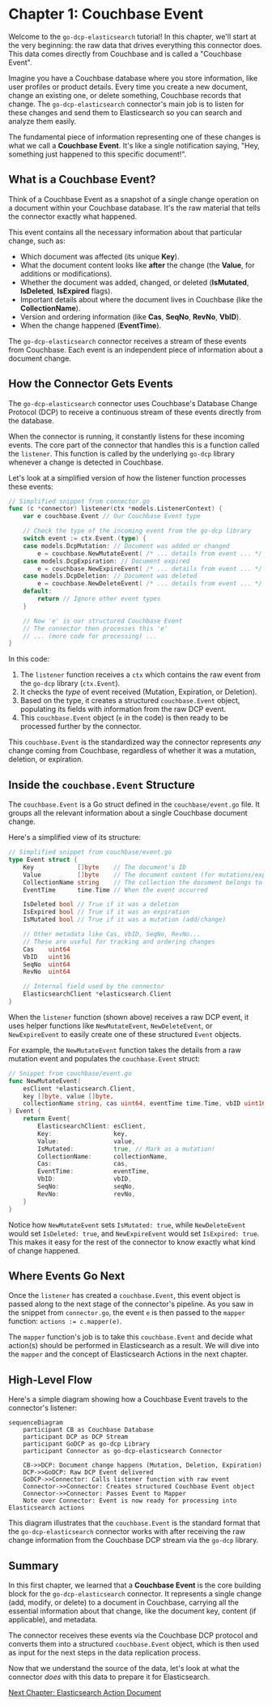 # Chapter 1: Couchbase Event

Welcome to the `go-dcp-elasticsearch` tutorial! In this chapter, we'll start at the very beginning: the raw data that drives everything this connector does. This data comes directly from Couchbase and is called a "Couchbase Event".

Imagine you have a Couchbase database where you store information, like user profiles or product details. Every time you create a new document, change an existing one, or delete something, Couchbase records that change. The `go-dcp-elasticsearch` connector's main job is to listen for these changes and send them to Elasticsearch so you can search and analyze them easily.

The fundamental piece of information representing one of these changes is what we call a **Couchbase Event**. It's like a single notification saying, "Hey, something just happened to this specific document!".

## What is a Couchbase Event?

Think of a Couchbase Event as a snapshot of a single change operation on a document within your Couchbase database. It's the raw material that tells the connector exactly what happened.

This event contains all the necessary information about that particular change, such as:

*   Which document was affected (its unique **Key**).
*   What the document content looks like **after** the change (the **Value**, for additions or modifications).
*   Whether the document was added, changed, or deleted (**IsMutated**, **IsDeleted**, **IsExpired** flags).
*   Important details about where the document lives in Couchbase (like the **CollectionName**).
*   Version and ordering information (like **Cas**, **SeqNo**, **RevNo**, **VbID**).
*   When the change happened (**EventTime**).

The `go-dcp-elasticsearch` connector receives a stream of these events from Couchbase. Each event is an independent piece of information about a document change.

## How the Connector Gets Events

The `go-dcp-elasticsearch` connector uses Couchbase's Database Change Protocol (DCP) to receive a continuous stream of these events directly from the database.

When the connector is running, it constantly listens for these incoming events. The core part of the connector that handles this is a function called the `listener`. This function is called by the underlying `go-dcp` library whenever a change is detected in Couchbase.

Let's look at a simplified version of how the listener function processes these events:

```go
// Simplified snippet from connector.go
func (c *connector) listener(ctx *models.ListenerContext) {
	var e couchbase.Event // Our Couchbase Event type

	// Check the type of the incoming event from the go-dcp library
	switch event := ctx.Event.(type) {
	case models.DcpMutation: // Document was added or changed
		e = couchbase.NewMutateEvent( /* ... details from event ... */ )
	case models.DcpExpiration: // Document expired
		e = couchbase.NewExpireEvent( /* ... details from event ... */ )
	case models.DcpDeletion: // Document was deleted
		e = couchbase.NewDeleteEvent( /* ... details from event ... */ )
	default:
		return // Ignore other event types
	}

	// Now 'e' is our structured Couchbase Event
	// The connector then processes this 'e'
	// ... (more code for processing) ...
}
```

In this code:

1.  The `listener` function receives a `ctx` which contains the raw event from the `go-dcp` library (`ctx.Event`).
2.  It checks the *type* of event received (Mutation, Expiration, or Deletion).
3.  Based on the type, it creates a structured `couchbase.Event` object, populating its fields with information from the raw DCP event.
4.  This `couchbase.Event` object (`e` in the code) is then ready to be processed further by the connector.

This `couchbase.Event` is the standardized way the connector represents *any* change coming from Couchbase, regardless of whether it was a mutation, deletion, or expiration.

## Inside the `couchbase.Event` Structure

The `couchbase.Event` is a Go struct defined in the `couchbase/event.go` file. It groups all the relevant information about a single Couchbase document change.

Here's a simplified view of its structure:

```go
// Simplified snippet from couchbase/event.go
type Event struct {
	Key            []byte    // The document's ID
	Value          []byte    // The document content (for mutations/expirations)
	CollectionName string    // The collection the document belongs to
	EventTime      time.Time // When the event occurred

	IsDeleted bool // True if it was a deletion
	IsExpired bool // True if it was an expiration
	IsMutated bool // True if it was a mutation (add/change)

	// Other metadata like Cas, VbID, SeqNo, RevNo...
	// These are useful for tracking and ordering changes
	Cas    uint64
	VbID   uint16
	SeqNo  uint64
	RevNo  uint64

	// Internal field used by the connector
	ElasticsearchClient *elasticsearch.Client
}
```

When the `listener` function (shown above) receives a raw DCP event, it uses helper functions like `NewMutateEvent`, `NewDeleteEvent`, or `NewExpireEvent` to easily create one of these structured `Event` objects.

For example, the `NewMutateEvent` function takes the details from a raw mutation event and populates the `couchbase.Event` struct:

```go
// Snippet from couchbase/event.go
func NewMutateEvent(
	esClient *elasticsearch.Client,
	key []byte, value []byte,
	collectionName string, cas uint64, eventTime time.Time, vbID uint16, seqNo uint64, revNo uint64,
) Event {
	return Event{
		ElasticsearchClient: esClient,
		Key:                 key,
		Value:               value,
		IsMutated:           true, // Mark as a mutation!
		CollectionName:      collectionName,
		Cas:                 cas,
		EventTime:           eventTime,
		VbID:                vbID,
		SeqNo:               seqNo,
		RevNo:               revNo,
	}
}
```

Notice how `NewMutateEvent` sets `IsMutated: true`, while `NewDeleteEvent` would set `IsDeleted: true`, and `NewExpireEvent` would set `IsExpired: true`. This makes it easy for the rest of the connector to know exactly what kind of change happened.

## Where Events Go Next

Once the `listener` has created a `couchbase.Event`, this event object is passed along to the next stage of the connector's pipeline. As you saw in the snippet from `connector.go`, the event `e` is then passed to the `mapper` function: `actions := c.mapper(e)`.

The `mapper` function's job is to take this `couchbase.Event` and decide what action(s) should be performed in Elasticsearch as a result. We will dive into the `mapper` and the concept of Elasticsearch Actions in the next chapter.

## High-Level Flow

Here's a simple diagram showing how a Couchbase Event travels to the connector's listener:

```mermaid
sequenceDiagram
    participant CB as Couchbase Database
    participant DCP as DCP Stream
    participant GoDCP as go-dcp Library
    participant Connector as go-dcp-elasticsearch Connector

    CB->>DCP: Document change happens (Mutation, Deletion, Expiration)
    DCP->>GoDCP: Raw DCP Event delivered
    GoDCP->>Connector: Calls listener function with raw event
    Connector->>Connector: Creates structured Couchbase Event object
    Connector->>Connector: Passes Event to Mapper
    Note over Connector: Event is now ready for processing into Elasticsearch actions
```

This diagram illustrates that the `couchbase.Event` is the standard format that the `go-dcp-elasticsearch` connector works with after receiving the raw change information from the Couchbase DCP stream via the `go-dcp` library.

## Summary

In this first chapter, we learned that a **Couchbase Event** is the core building block for the `go-dcp-elasticsearch` connector. It represents a single change (add, modify, or delete) to a document in Couchbase, carrying all the essential information about that change, like the document key, content (if applicable), and metadata.

The connector receives these events via the Couchbase DCP protocol and converts them into a structured `couchbase.Event` object, which is then used as input for the next steps in the data replication process.

Now that we understand the source of the data, let's look at what the connector *does* with this data to prepare it for Elasticsearch.

[Next Chapter: Elasticsearch Action Document](02_elasticsearch_action_document_.md)